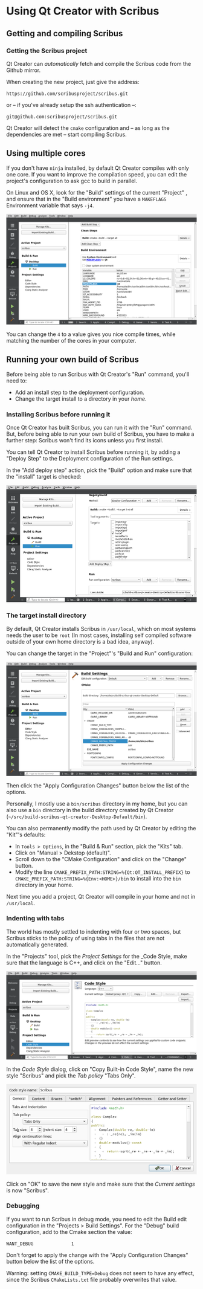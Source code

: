 # Using Qt Creator with Scribus

## Getting and compiling Scribus

### Getting the Scribus project

Qt Creator can _automatically_ fetch and compile the Scribus code from the Github mirror.

When creating the new project, just give the address:

```
https://github.com/scribusproject/scribus.git
```

or – if you've already setup the ssh authentication –:

```
git@github.com:scribusproject/scribus.git
```

Qt Creator will detect the `cmake` configuration and – as long as the dependencies are met – start compiling Scribus.

## Using multiple cores

If you don't have `ninja` installed, by default Qt Creator compiles with only one core. If you want to improve the compilation speed, you can edit the project's configuration to ask gcc to build in parallel.

On Linux and OS X, look for the "Build" settings of the current "Project" , and ensure that in the "Build environment" you have a `MAKEFLAGS` Environment variable that says `-j4`.

![Set MAKEFLAGS to -j4](images/qt-creator-make-j4.png)


You can change the `4` to a value gives you nice compile times, while matching the number of the cores in your computer.

## Running your own build of Scribus

Before being able to run Scribus with Qt Creator's "Run" command, you'll need to:

- Add an install step to the deployment configuration.
- Change the target install to a directory in your _home_.

### Installing Scribus before running it

Once Qt Creator has built Scribus, you can run it with the "Run" command. But, before being able to run your own build of Scribus, you have to make a further step: Scribus won't find its icons unless you first install.

You can tell Qt Creator to install Scribus before running it, by adding a "Deploy Step" to the Deployment configuration of the Run settings.

In the "Add deploy step" action, pick the "Build" option and make sure that the "install" target is checked:

![Set the `CMAKE_INSTALL_PREFIX` ](images/qt-creator-cmake-install-step.png)

### The target install directory

By default, Qt Creator installs Scribus in `/usr/local`, which on most systems needs the user to be `root` (In most cases, installing self compiled software outside of your own home directory is a bad idea, anyway).

You can change the target in the "Project"'s "Build and Run" configuration:

![Set the `CMAKE_INSTALL_PREFIX` ](images/qt-creator-cmake-install-prefix.png)

Then click the "Apply Configuration Changes" button below the list of the options.

Personally, I mostly use a `bin/scribus` directory in my home, but you can also use a `bin` directory in the build directory created by Qt Creator (`~/src/build-scribus-qt-creator-Desktop-Default/bin`).

You can also permanently modify the path used by Qt Creator by editing the "Kit"'s defaults:

- In `Tools > Options`, in the "Build & Run" section, pick the "Kits" tab.
- Click on "Manual > Dekstop (default)".
- Scroll down to the "CMake Configuration" and click on the "Change" button.
- Modify the line `CMAKE_PREFIX_PATH:STRING=%{Qt:QT_INSTALL_PREFIX}` to `CMAKE_PREFIX_PATH:STRING=%{Env:<HOME>}/bin` to install into the `bin` directory in your home.

Next time you add a project, Qt Creator will compile in your home and not in `/usr/local`.

### Indenting with tabs

The world has mostly settled to indenting with four or  two spaces, but Scribus sticks to the policy of using tabs in the files that are not automatically generated.

In the "Projects" tool, pick the _Project Settings_ for the _Code Style, make sure that the language is C++, and click on the "Edit..." button.

![](images/editor-code-style.png)

In the _Code Style_ dialog, click on "Copy Built-in Code Style", name the new style "Scribus" and pick the _Tab policy_ "Tabs Only".

![](images/editor-code-style-scribus.png)

Click on "OK" to save the new style and make sure that the _Current settings_ is now "Scribus".

### Debugging

If you want to run Scribus in debug mode, you need to edit the Build edit configuration in the "Projects > Build Settings". For the "Debug" build configuration, add to the Cmake section the value:

```
WANT_DEBUG              1
```

Don't forget to apply the change with the "Apply Configuration Changes" button below the list of the options.

Warning: setting `CMAKE_BUILD_TYPE=Debug` does not seem to have any effect, since the Scribus `CMakeLists.txt` file probably overwrites that value.
